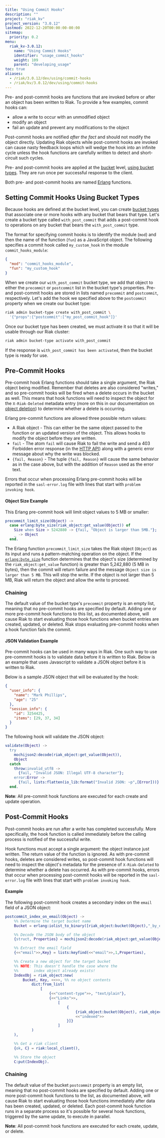 ```yaml
---
title: "Using Commit Hooks"
description: ""
project: "riak_kv"
project_version: "3.0.12"
lastmod: 2022-12-20T00:00:00-00:00
sitemap:
  priority: 0.2
menu:
  riak_kv-3.0.12:
    name: "Using Commit Hooks"
    identifier: "usage_commit_hooks"
    weight: 109
    parent: "developing_usage"
toc: true
aliases:
  - /riak/3.0.12/dev/using/commit-hooks
  - /riak/kv/3.0.12/dev/using/commit-hooks
---
```


[usage bucket types]: {{<baseurl>}}riak/kv/3.0.12/developing/usage/bucket-types

Pre- and post-commit hooks are functions that are invoked before or
after an object has been written to Riak. To provide a few examples,
commit hooks can:

- allow a write to occur with an unmodified object
- modify an object
- fail an update and prevent any modifications to the object

Post-commit hooks are notified _after the fact_ and should not modify
the object directly. Updating Riak objects while post-commit hooks are
invoked can cause nasty feedback loops which will wedge the hook into an
infinite cycle unless the hook functions are carefully written to detect
and short-circuit such cycles.

Pre- and post-commit hooks are applied at the [bucket]({{<baseurl>}}riak/kv/3.0.12/learn/concepts/buckets) level,
[using bucket types][usage bucket types]. They are run once per successful response to the
client.

Both pre- and post-commit hooks are named [Erlang](http://learnyousomeerlang.com/)
functions.

## Setting Commit Hooks Using Bucket Types

Because hooks are defined at the bucket level, you can create [bucket types]({{<baseurl>}}riak/kv/3.0.12/developing/usage/bucket-types)
that associate one or more hooks with any bucket that bears that type.
Let's create a bucket type called `with_post_commit` that adds a
post-commit hook to operations on any bucket that bears the
`with_post_commit` type.

The format for specifying commit hooks is to identify the module (`mod`)
and then the name of the function (`fun`) as a JavaScript object. The
following specifies a commit hook called `my_custom_hook` in the module
`commit_hooks_module`:

```json
{
  "mod": "commit_hooks_module",
  "fun": "my_custom_hook"
}
```

When we create our `with_post_commit` bucket type, we add that object
to either the `precommit` or `postcommit` list in the bucket type's
properties. Pre- and post-commit hooks are stored in lists named
`precommit` and `postcommit`, respectively. Let's add the hook we
specified above to the `postcommit` property when we create our bucket
type:

```bash
riak admin bucket-type create with_post_commit \
  '{"props":{"postcommit":["my_post_commit_hook"]}'
```

Once our bucket type has been created, we must activate it so that it
will be usable through our Riak cluster:

```bash
riak admin bucket-type activate with_post_commit
```

If the response is `with_post_commit has been activated`, then the
bucket type is ready for use.

## Pre-Commit Hooks

Pre-commit hook Erlang functions should take a single argument, the
Riak object being modified. Remember that deletes are also considered
"writes," and so pre-commit hooks will be fired when a delete occurs in
the bucket as well. This means that hook functions will need to inspect
the object for the `X-Riak-Deleted` metadata entry (more on this in our
documentation on [object deletion]({{<baseurl>}}riak/kv/3.0.12/using/reference/object-deletion)) to determine whether a delete is
occurring.

Erlang pre-commit functions are allowed three possible return values:

- A Riak object - This can either be the same object passed to the function or an updated version of the object. This allows hooks to modify the object before they are written.
- `fail` - The atom `fail` will cause Riak to fail the write and send a 403 Forbidden error response (in the [HTTP API]({{<baseurl>}}riak/kv/3.0.12/developing/api/http)) along with a generic error message about why the write was blocked.
- `{fail, Reason}` - The tuple `{fail, Reason}` will cause the same behavior as in the case above, but with the addition of `Reason` used as the error text.

Errors that occur when processing Erlang pre-commit hooks will be
reported in the `sasl-error.log` file with lines that start with
`problem invoking hook`.

#### Object Size Example

This Erlang pre-commit hook will limit object values to 5 MB or smaller:

```erlang
precommit_limit_size(Object) ->
  case erlang:byte_size(riak_object:get_value(Object)) of
    Size when Size > 5242880 -> {fail, "Object is larger than 5MB."};
    _ -> Object
  end.
```

The Erlang function `precommit_limit_size` takes the Riak object
(`Object`) as its input and runs a pattern-matching operation on the
object. If the [`erlang:byte_size`](http://www.erlang.org/doc/man/erlang.html#byte_size-1)
function determines that the object's size (determined by the `riak_object:get_value`
function) is greater than 5,242,880 (5 MB in bytes), then the commit
will return failure and the message `Object size is larger than 5 MB`.
This will stop the write. If the object is not larger than 5 MB, Riak
will return the object and allow the write to proceed.

### Chaining

The default value of the bucket type's `precommit` property is an empty
list, meaning that no pre-commit hooks are specified by default. Adding
one or more pre-commit hook functions to this list, as documented above,
will cause Riak to start evaluating those hook functions when bucket
entries are created, updated, or deleted. Riak stops evaluating
pre-commit hooks when a hook function fails the commit.

#### JSON Validation Example

Pre-commit hooks can be used in many ways in Riak. One such way to use
pre-commmit hooks is to validate data before it is written to Riak.
Below is an example that uses Javascript to validate a JSON object
before it is written to Riak.

Below is a sample JSON object that will be evaluated by the hook:

```json
{
  "user_info": {
    "name": "Mark Phillips",
    "age": "25"
  },
  "session_info": {
    "id": 3254425,
    "items": [29, 37, 34]
  }
}
```

The following hook will validate the JSON object:

```erlang
validate(Object) ->
  try
    mochijson2:decode(riak_object:get_value(Object)),
    Object
  catch
    throw:invalid_utf8 ->
      {fail, "Invalid JSON: Illegal UTF-8 character"};
    error:Error ->
      {fail, lists:flatten(io_lib:format("Invalid JSON: ~p",[Error]))}
  end.
```

**Note**: All pre-commit hook functions are executed for each create and update operation.

## Post-Commit Hooks

Post-commit hooks are run after a write has completed successfully. More
specifically, the hook function is called immediately before the calling
process is notified of the successful write.

Hook functions must accept a single argument: the object instance just
written. The return value of the function is ignored. As with pre-commit
hooks, deletes are considered writes, so post-commit hook functions will
need to inspect the object's metadata for the presence of `X-Riak-Deleted`
to determine whether a delete has occurred. As with pre-commit hooks,
errors that occur when processing post-commit hooks will be reported in
the `sasl-error.log` file with lines that start with `problem invoking hook`.

#### Example

The following post-commit hook creates a secondary index on the `email`
field of a JSON object:

```erlang
postcommit_index_on_email(Object) ->
    %% Determine the target bucket name
    Bucket = erlang:iolist_to_binary([riak_object:bucket(Object),"_by_email"]),

    %% Decode the JSON body of the object
    {struct, Properties} = mochijson2:decode(riak_object:get_value(Object)),

    %% Extract the email field
    {<<"email">>,Key} = lists:keyfind(<<"email">>,1,Properties),

    %% Create a new object for the target bucket
    %% NOTE: This doesn't handle the case where the
    %%       index object already exists!
    IndexObj = riak_object:new(
        Bucket, Key, <<>>, %% no object contents
            dict:from_list(
                [
                    {<<"content-type">>, "text/plain"},
                    {<<"Links">>,
                        [
                            {
                                {riak_object:bucket(Object), riak_object:key(Object)},
                                <<"indexed">>
                            }]}
                        ]
            )
    ),

    %% Get a riak client
    {ok, C} = riak:local_client(),

    %% Store the object
    C:put(IndexObj).
```

### Chaining

The default value of the bucket `postcommit` property is an empty list,
meaning that no post-commit hooks are specified by default. Adding one
or more post-commit hook functions to the list, as documented above,
will cause Riak to start evaluating those hook functions immediately
after data has been created, updated, or deleted. Each post-commit hook
function runs in a separate process so it's possible for several hook
functions, triggered by the same update, to execute in parallel.

**Note**: All post-commit hook functions are executed for each create,
update, or delete.

